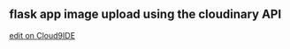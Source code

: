 ## flask app image upload using the cloudinary API


[edit on Cloud9IDE](https://ide.c9.io/danleyb2/flask-cloudinary)